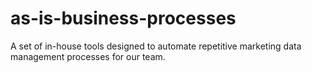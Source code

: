 # as-is-business-processes
A set of in-house tools designed to automate repetitive marketing data management processes for our team.
